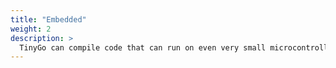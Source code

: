 ```yaml
---
title: "Embedded"
weight: 2
description: >
  TinyGo can compile code that can run on even very small microcontrollers.
---
```


